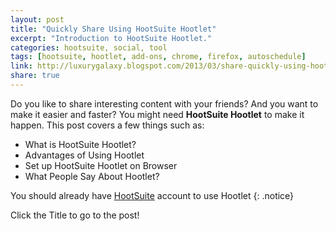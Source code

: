 ```yaml
---
layout: post
title: "Quickly Share Using HootSuite Hootlet"
excerpt: "Introduction to HootSuite Hootlet."
categories: hootsuite, social, tool
tags: [hootsuite, hootlet, add-ons, chrome, firefox, autoschedule]
link: http://luxurygalaxy.blogspot.com/2013/03/share-quickly-using-hootsuite-hootlet.html
share: true
---
```


Do you like to share interesting content with your friends? And you want to make it easier and faster? You might need **HootSuite Hootlet** to make it happen. This post covers a few things such as:
* What is HootSuite Hootlet?
* Advantages of Using Hootlet
* Set up HootSuite Hootlet on Browser
* What People Say About Hootlet?

You should already have [HootSuite](https://hootsuite.com/) account to use Hootlet
{: .notice}

Click the Title to go to the post!